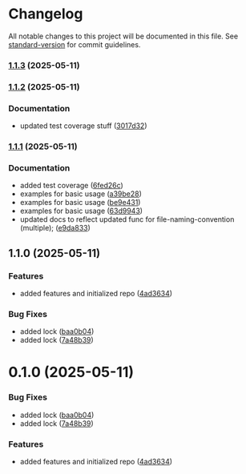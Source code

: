 # Changelog

All notable changes to this project will be documented in this file. See [standard-version](https://github.com/conventional-changelog/standard-version) for commit guidelines.

### [1.1.3](https://github.com/zeddotes/eslint-plugin-best-practices/compare/v1.1.2...v1.1.3) (2025-05-11)

### [1.1.2](https://github.com/zeddotes/eslint-plugin-best-practices/compare/v1.1.1...v1.1.2) (2025-05-11)


### Documentation

* updated test coverage stuff ([3017d32](https://github.com/zeddotes/eslint-plugin-best-practices/commit/3017d32d63a71c12c8eb11d919a84d18da05dfc4))

### [1.1.1](https://github.com/zeddotes/eslint-plugin-best-practices/compare/v1.1.0...v1.1.1) (2025-05-11)


### Documentation

* added test coverage ([6fed26c](https://github.com/zeddotes/eslint-plugin-best-practices/commit/6fed26cc890845fae89870462ae07e302f416a88))
* examples for basic usage ([a39be28](https://github.com/zeddotes/eslint-plugin-best-practices/commit/a39be2843f74532fbbe69bb9b83b7d246de6e238))
* examples for basic usage ([be9e431](https://github.com/zeddotes/eslint-plugin-best-practices/commit/be9e43174add993821da1702eef9704ffcccf114))
* examples for basic usage ([63d9943](https://github.com/zeddotes/eslint-plugin-best-practices/commit/63d9943da6f33b2ed4a2dc406cbc530b3ec70526))
* updated docs to reflect updated func for file-naming-convention (multiple); ([e9da833](https://github.com/zeddotes/eslint-plugin-best-practices/commit/e9da8335fc8ed43f8fa5f51d0d373f80c66bba88))

## 1.1.0 (2025-05-11)


### Features

* added features and initialized repo ([4ad3634](https://github.com/zeddotes/eslint-plugin-best-practices/commit/4ad363472793e73bf1ca0d0e67167d5b5297c7c1))


### Bug Fixes

* added lock ([baa0b04](https://github.com/zeddotes/eslint-plugin-best-practices/commit/baa0b04e89b92611b5dbad1a1fe83155683b2e1a))
* added lock ([7a48b39](https://github.com/zeddotes/eslint-plugin-best-practices/commit/7a48b391a9e5d90d9a90460fb80d497aa13a8a88))

# 0.1.0 (2025-05-11)


### Bug Fixes

* added lock ([baa0b04](https://github.com/zeddotes/eslint-plugin-best-practices/commit/baa0b04e89b92611b5dbad1a1fe83155683b2e1a))
* added lock ([7a48b39](https://github.com/zeddotes/eslint-plugin-best-practices/commit/7a48b391a9e5d90d9a90460fb80d497aa13a8a88))


### Features

* added features and initialized repo ([4ad3634](https://github.com/zeddotes/eslint-plugin-best-practices/commit/4ad363472793e73bf1ca0d0e67167d5b5297c7c1))
